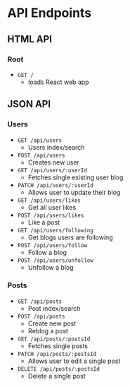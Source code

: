 # API Endpoints

## HTML API

### Root

- `GET /`
  - loads React web app

## JSON API

### Users

- `GET /api/users`
  - Users index/search
- `POST /api/users`
  - Creates new user
- `GET /api/users/:userId`
  - Fetches single existing user blog
- `PATCH /api/users/:userId`
  - Allows user to update their blog
- `GET /api/users/likes`
  - Get all user likes
- `POST /api/users/likes`
  - Like a post
- `GET /api/users/following`
  - Get blogs users are following
- `POST /api/users/follow`
  - Follow a blog
- `POST /api/users/unfollow`
  - Unfollow a blog

### Posts

- `GET /api/posts`
  - Post index/search
- `POST /api/posts`
  - Create new post
  - Reblog a post
- `GET /api/posts/:postsId`
  - Fetches single posts
- `PATCH /api/posts/:postsId`
  - Allows user to edit a single post
- `DELETE /api/posts/:postsId`
  - Delete a single post
